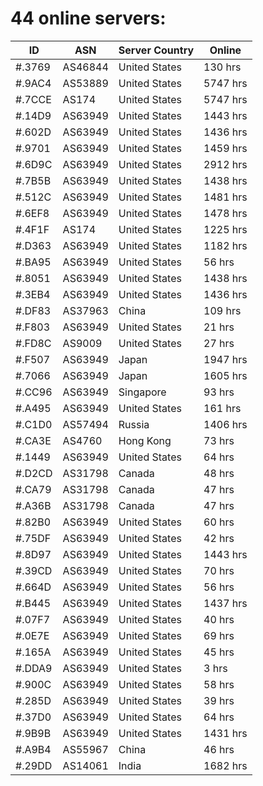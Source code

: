 # 44 online servers:

| ID | ASN | Server Country | Online |
| ------ | ------ | ------ | ------ |
| #.3769 | AS46844 | United States | 130 hrs |
| #.9AC4 | AS53889 | United States | 5747 hrs |
| #.7CCE | AS174 | United States | 5747 hrs |
| #.14D9 | AS63949 | United States | 1443 hrs |
| #.602D | AS63949 | United States | 1436 hrs |
| #.9701 | AS63949 | United States | 1459 hrs |
| #.6D9C | AS63949 | United States | 2912 hrs |
| #.7B5B | AS63949 | United States | 1438 hrs |
| #.512C | AS63949 | United States | 1481 hrs |
| #.6EF8 | AS63949 | United States | 1478 hrs |
| #.4F1F | AS174 | United States | 1225 hrs |
| #.D363 | AS63949 | United States | 1182 hrs |
| #.BA95 | AS63949 | United States | 56 hrs |
| #.8051 | AS63949 | United States | 1438 hrs |
| #.3EB4 | AS63949 | United States | 1436 hrs |
| #.DF83 | AS37963 | China | 109 hrs |
| #.F803 | AS63949 | United States | 21 hrs |
| #.FD8C | AS9009 | United States | 27 hrs |
| #.F507 | AS63949 | Japan | 1947 hrs |
| #.7066 | AS63949 | Japan | 1605 hrs |
| #.CC96 | AS63949 | Singapore | 93 hrs |
| #.A495 | AS63949 | United States | 161 hrs |
| #.C1D0 | AS57494 | Russia | 1406 hrs |
| #.CA3E | AS4760 | Hong Kong | 73 hrs |
| #.1449 | AS63949 | United States | 64 hrs |
| #.D2CD | AS31798 | Canada | 48 hrs |
| #.CA79 | AS31798 | Canada | 47 hrs |
| #.A36B | AS31798 | Canada | 47 hrs |
| #.82B0 | AS63949 | United States | 60 hrs |
| #.75DF | AS63949 | United States | 42 hrs |
| #.8D97 | AS63949 | United States | 1443 hrs |
| #.39CD | AS63949 | United States | 70 hrs |
| #.664D | AS63949 | United States | 56 hrs |
| #.B445 | AS63949 | United States | 1437 hrs |
| #.07F7 | AS63949 | United States | 40 hrs |
| #.0E7E | AS63949 | United States | 69 hrs |
| #.165A | AS63949 | United States | 45 hrs |
| #.DDA9 | AS63949 | United States | 3 hrs |
| #.900C | AS63949 | United States | 58 hrs |
| #.285D | AS63949 | United States | 39 hrs |
| #.37D0 | AS63949 | United States | 64 hrs |
| #.9B9B | AS63949 | United States | 1431 hrs |
| #.A9B4 | AS55967 | China | 46 hrs |
| #.29DD | AS14061 | India | 1682 hrs |

